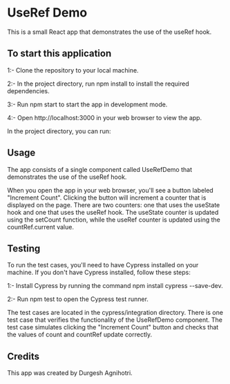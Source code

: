# UseRef Demo

This is a small React app that demonstrates the use of the useRef hook.

## To start this application

1:- Clone the repository to your local machine.

2:- In the project directory, run npm install to install the required dependencies.

3:- Run npm start to start the app in development mode.

4:- Open http://localhost:3000 in your web browser to view the app.

In the project directory, you can run:

## Usage

The app consists of a single component called UseRefDemo that demonstrates the use of the useRef hook.

When you open the app in your web browser, you'll see a button labeled "Increment Count". Clicking the button will increment a counter that is displayed on the page. There are two counters: one that uses the useState hook and one that uses the useRef hook. The useState counter is updated using the setCount function, while the useRef counter is updated using the countRef.current value.

## Testing

To run the test cases, you'll need to have Cypress installed on your machine. If you don't have Cypress installed, follow these steps:

1:- Install Cypress by running the command npm install cypress --save-dev.

2:- Run npm test to open the Cypress test runner.

The test cases are located in the cypress/integration directory. There is one test case that verifies the functionality of the UseRefDemo component. The test case simulates clicking the "Increment Count" button and checks that the values of count and countRef update correctly.

## Credits
This app was created by Durgesh Agnihotri.
